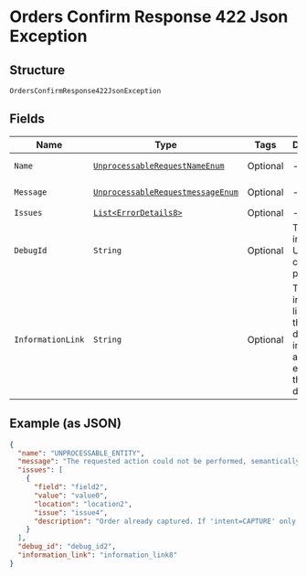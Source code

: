 
# Orders Confirm Response 422 Json Exception

## Structure

`OrdersConfirmResponse422JsonException`

## Fields

| Name | Type | Tags | Description | Getter | Setter |
|  --- | --- | --- | --- | --- | --- |
| `Name` | [`UnprocessableRequestNameEnum`](../../doc/models/unprocessable-request-name-enum.md) | Optional | - | UnprocessableRequestNameEnum getName() | setName(UnprocessableRequestNameEnum name) |
| `Message` | [`UnprocessableRequestmessageEnum`](../../doc/models/unprocessable-requestmessage-enum.md) | Optional | - | UnprocessableRequestmessageEnum getMessageField() | setMessageField(UnprocessableRequestmessageEnum messageField) |
| `Issues` | [`List<ErrorDetails8>`](../../doc/models/error-details-8.md) | Optional | - | List<ErrorDetails8> getIssues() | setIssues(List<ErrorDetails8> issues) |
| `DebugId` | `String` | Optional | The PayPal internal ID. Used for correlation purposes. | String getDebugId() | setDebugId(String debugId) |
| `InformationLink` | `String` | Optional | The information link, or URI, that shows detailed information about this error for the developer. | String getInformationLink() | setInformationLink(String informationLink) |

## Example (as JSON)

```json
{
  "name": "UNPROCESSABLE_ENTITY",
  "message": "The requested action could not be performed, semantically incorrect, or failed business validation.",
  "issues": [
    {
      "field": "field2",
      "value": "value0",
      "location": "location2",
      "issue": "issue4",
      "description": "Order already captured. If 'intent=CAPTURE' only one capture per order is allowed."
    }
  ],
  "debug_id": "debug_id2",
  "information_link": "information_link8"
}
```

